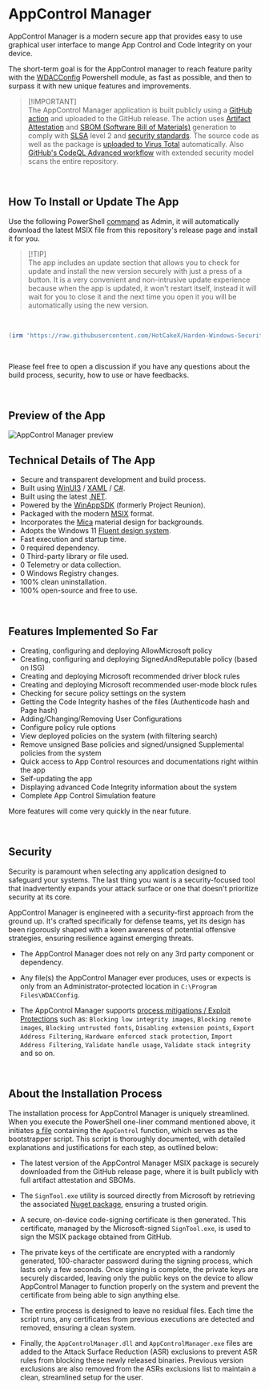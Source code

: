 # AppControl Manager

AppControl Manager is a modern secure app that provides easy to use graphical user interface to mange App Control and Code Integrity on your device.

The short-term goal is for the AppControl manager to reach feature parity with the [WDACConfig](https://github.com/HotCakeX/Harden-Windows-Security/wiki/WDACConfig) Powershell module, as fast as possible, and then to surpass it with new unique features and improvements.

> [!IMPORTANT]\
> The AppControl Manager application is built publicly using a [GitHub action](https://github.com/HotCakeX/Harden-Windows-Security/actions/workflows/Build%20AppControl%20Manager%20MSIX%20Package.yml) and uploaded to the GitHub release. The action uses [Artifact Attestation](https://github.com/HotCakeX/Harden-Windows-Security/attestations) and [SBOM (Software Bill of Materials)](https://github.com/HotCakeX/Harden-Windows-Security/network/dependencies) generation to comply with [SLSA](https://slsa.dev/spec/v1.0/levels) level 2 and [security standards](https://docs.github.com/en/actions/security-for-github-actions/using-artifact-attestations/using-artifact-attestations-to-establish-provenance-for-builds). The source code as well as the package is [uploaded to Virus Total](https://github.com/HotCakeX/Harden-Windows-Security/actions/workflows/VirusTotal.yml) automatically. Also [GitHub's CodeQL Advanced workflow](https://github.com/HotCakeX/Harden-Windows-Security/actions/workflows/codeql.yml) with extended security model scans the entire repository.

<br>

## How To Install or Update The App

Use the following PowerShell [command](https://github.com/HotCakeX/Harden-Windows-Security/blob/main/Harden-Windows-Security.ps1) as Admin, it will automatically download the latest MSIX file from this repository's release page and install it for you.

> [!TIP]\
> The app includes an update section that allows you to check for update and install the new version securely with just a press of a button. It is a very convenient and non-intrusive update experience because when the app is updated, it won't restart itself, instead it will wait for you to close it and the next time you open it you will be automatically using the new version.

<br>

```powershell
(irm 'https://raw.githubusercontent.com/HotCakeX/Harden-Windows-Security/main/Harden-Windows-Security.ps1')+'AppControl'|iex
```

<br>

Please feel free to open a discussion if you have any questions about the build process, security, how to use or have feedbacks.

<br>

## Preview of the App

<img src="https://raw.githubusercontent.com/HotCakeX/.github/refs/heads/main/Pictures/Gifs/AppControlManager.gif" alt="AppControl Manager preview"/>

<br>

## Technical Details of The App

* Secure and transparent development and build process.
* Built using [WinUI3](https://learn.microsoft.com/en-us/windows/apps/winui/winui3/) / [XAML](https://github.com/microsoft/microsoft-ui-xaml) / [C#](https://learn.microsoft.com/en-us/dotnet/csharp/).
* Built using the latest [.NET](https://dotnet.microsoft.com).
* Powered by the [WinAppSDK](https://github.com/microsoft/WindowsAppSDK) (formerly Project Reunion).
* Packaged with the modern [MSIX](https://learn.microsoft.com/en-us/windows/msix/overview) format.
* Incorporates the [Mica](https://learn.microsoft.com/en-us/windows/apps/design/style/mica) material design for backgrounds.
* Adopts the Windows 11 [Fluent design system](https://fluent2.microsoft.design/components/windows).
* Fast execution and startup time.
* 0 required dependency.
* 0 Third-party library or file used.
* 0 Telemetry or data collection.
* 0 Windows Registry changes.
* 100% clean uninstallation.
* 100% open-source and free to use.

<br>

## Features Implemented So Far

* Creating, configuring and deploying AllowMicrosoft policy
* Creating, configuring and deploying SignedAndReputable policy (based on ISG)
* Creating and deploying Microsoft recommended driver block rules
* Creating and deploying Microsoft recommended user-mode block rules
* Checking for secure policy settings on the system
* Getting the Code Integrity hashes of the files (Authenticode hash and Page hash)
* Adding/Changing/Removing User Configurations
* Configure policy rule options
* View deployed policies on the system (with filtering search)
* Remove unsigned Base policies and signed/unsigned Supplemental policies from the system
* Quick access to App Control resources and documentations right within the app
* Self-updating the app
* Displaying advanced Code Integrity information about the system
* Complete App Control Simulation feature

More features will come very quickly in the near future.

<br>

## Security

Security is paramount when selecting any application designed to safeguard your systems. The last thing you want is a security-focused tool that inadvertently expands your attack surface or one that doesn't prioritize security at its core.

AppControl Manager is engineered with a security-first approach from the ground up. It's crafted specifically for defense teams, yet its design has been rigorously shaped with a keen awareness of potential offensive strategies, ensuring resilience against emerging threats.

* The AppControl Manager does not rely on any 3rd party component or dependency.

* Any file(s) the AppControl Manager ever produces, uses or expects is only from an Administrator-protected location in `C:\Program Files\WDACConfig`.

* The AppControl Manager supports [process mitigations / Exploit Protections](https://learn.microsoft.com/en-us/defender-endpoint/exploit-protection-reference) such as: `Blocking low integrity images`, `Blocking remote images`, `Blocking untrusted fonts`, `Disabling extension points`, `Export Address Filtering`, `Hardware enforced stack protection`, `Import Address Filtering`, `Validate handle usage`, `Validate stack integrity` and so on.

<br>

## About the Installation Process

The installation process for AppControl Manager is uniquely streamlined. When you execute the PowerShell one-liner command mentioned above, it initiates [a file]((https://github.com/HotCakeX/Harden-Windows-Security/blob/main/Harden-Windows-Security.ps1)) containing the `AppControl` function, which serves as the bootstrapper script. This script is thoroughly documented, with detailed explanations and justifications for each step, as outlined below:

* The latest version of the AppControl Manager MSIX package is securely downloaded from the GitHub release page, where it is built publicly with full artifact attestation and SBOMs.

* The `SignTool.exe` utility is sourced directly from Microsoft by retrieving the associated [Nuget package](https://www.nuget.org/packages/Microsoft.Windows.SDK.BuildTools/), ensuring a trusted origin.

* A secure, on-device code-signing certificate is then generated. This certificate, managed by the Microsoft-signed `SignTool.exe`, is used to sign the MSIX package obtained from GitHub.

* The private keys of the certificate are encrypted with a randomly generated, 100-character password during the signing process, which lasts only a few seconds. Once signing is complete, the private keys are securely discarded, leaving only the public keys on the device to allow AppControl Manager to function properly on the system and prevent the certificate from being able to sign anything else.

* The entire process is designed to leave no residual files. Each time the script runs, any certificates from previous executions are detected and removed, ensuring a clean system.

* Finally, the `AppControlManager.dll` and `AppControlManager.exe` files are added to the Attack Surface Reduction (ASR) exclusions to prevent ASR rules from blocking these newly released binaries. Previous version exclusions are also removed from the ASRs exclusions list to maintain a clean, streamlined setup for the user.

<br>
